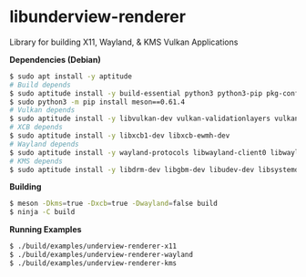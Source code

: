 # libunderview-renderer

Library for building X11, Wayland, & KMS Vulkan Applications

**Dependencies (Debian)**
```sh
$ sudo apt install -y aptitude
# Build depends
$ sudo aptitude install -y build-essential python3 python3-pip pkg-config ninja-build
$ sudo python3 -m pip install meson==0.61.4
# Vulkan depends
$ sudo aptitude install -y libvulkan-dev vulkan-validationlayers vulkan-utils vulkan-tools
# XCB depends
$ sudo aptitude install -y libxcb1-dev libxcb-ewmh-dev
# Wayland depends
$ sudo aptitude install -y wayland-protocols libwayland-client0 libwayland-bin libwayland-dev
# KMS depends
$ sudo aptitude install -y libdrm-dev libgbm-dev libudev-dev libsystemd-dev libinput-dev
```

**Building**
```sh
$ meson -Dkms=true -Dxcb=true -Dwayland=false build
$ ninja -C build
```

**Running Examples**
```sh
$ ./build/examples/underview-renderer-x11
$ ./build/examples/underview-renderer-wayland
$ ./build/examples/underview-renderer-kms
```
